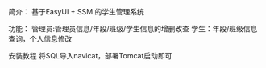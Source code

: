 简介：
  基于EasyUI + SSM 的学生管理系统

功能：
  管理员:管理员信息/年段/班级/学生信息的增删改查 
  学生：年段/班级信息查询，个人信息修改

安装教程
  将SQL导入navicat，部署Tomcat启动即可

